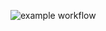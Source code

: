 ![example workflow](https://github.com/Kirill1709/yamdb_final/actions/workflows/yamdb_workflow.yml/badge.svg)
